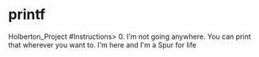# printf
Holberton_Project
#Instructions>
0. I'm not going anywhere. You can print that wherever you want to. I'm here and I'm a Spur for life
